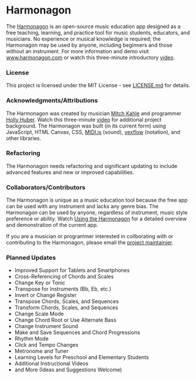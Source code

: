 # Harmonagon

The [Harmonagon](http://www.harmonagon.com/) is an open-source music education app designed as a free teaching, learning, and practice tool for music students, educators, and musicians. No experience or musical knowledge is required; the Harmonagon may be used by anyone, including beginners and those without an instrument. For more information and demo visit www.harmonagon.com or watch this three-minute introductory [video](https://www.youtube.com/watch?time_continue=1&v=rWmZq-XwtO8).
 
### License

This project is licensed under the MIT License - see [LICENSE.md](https://github.com/Harmonagon/Harmonagon/tree/master/LICENSE.md) for details.

### Acknowledgments/Attributions

The Harmonagon was created by musician [Mitch Kahle](https://www.youtube.com/channel/UC_f3nR0uGJ1VuBx9SgFG3zQ/videos) and programmer [Holly Huber](https://github.com/HollyJHuber). Watch this three-minute [video](https://www.youtube.com/watch?v=ofEOS-WSSP0) for additional project background. The Harmonagon was built (in its current form) using JavaScript, HTML Canvas, CSS, [MIDI.js](https://github.com/mudcube/MIDI.js) (sound), [vexflow](https://github.com/0xfe/vexflow) (notation), and other libraries.

### Refactoring

The Harmonagon needs refactoring and significant updating to include advanced features and new or improved capabilities. 

### Collaborators/Contributors

The Harmonagon is unique as a music education tool because the free app can be used with any instrument and lacks any genre bias. The Harmonagon can be used by anyone, regardless of instrument, music style preference or ability. Watch [Using the Harmonagon](https://www.youtube.com/watch?v=ob1CdGbHpeA) for a detailed overview and demonstration of the current app.

If you are a musician or programmer interested in collborating with or contributing to the Harmonagon, please email the [project maintainier](mailto:mitch@harmonagon.com).

### Planned Updates

*	Improved Support for Tablets and Smartphones 
*	Cross-Referencing of Chords and Scales
*	Change Key or Tonic
*	Transpose for Instruments (Bb, Eb, etc.)
*	Invert or Change Register
*	Transpose Chords, Scales, and Sequences
*	Transform Chords, Scales, and Sequences
*	Change Scale Mode
*	Change Chord Root or Use Alternate Bass
*	Change Instrument Sound
*	Make and Save Sequences and Chord Progressions
*	Rhythm Mode
*	Click and Tempo Changes 
*	Metronome and Tuner
*	Learning Levels for Preschool and Elementary Students
*	Additional Instructional Videos
*	and More (Ideas and Suggestions Welcome)
